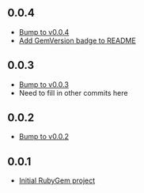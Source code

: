 0.0.4
-----
* [Bump to v0.0.4](https://github.com/moneydesktop/rubiks/commit/38dfd1f82e947f39457670adfdc6ca67da2728c6)
* [Add GemVersion badge to README](https://github.com/moneydesktop/rubiks/commit/2d92097c4ba73d92690fab78455fc7db6ed0b3d9)

0.0.3
-----
* [Bump to v0.0.3](https://github.com/moneydesktop/rubiks/commit/23ceb29936f663605527a12ca2d2a5c623abe99e)
* Need to fill in other commits here

0.0.2
-----
* [Bump to v0.0.2](https://github.com/moneydesktop/rubiks/commit/14a55449be9552268c66cbf8b902af02cf7b73c6)

0.0.1
-----
* [Initial RubyGem project](https://github.com/moneydesktop/rubiks/commit/fa8be4badf70e86fda7e14bf23f9230a926893d2)
